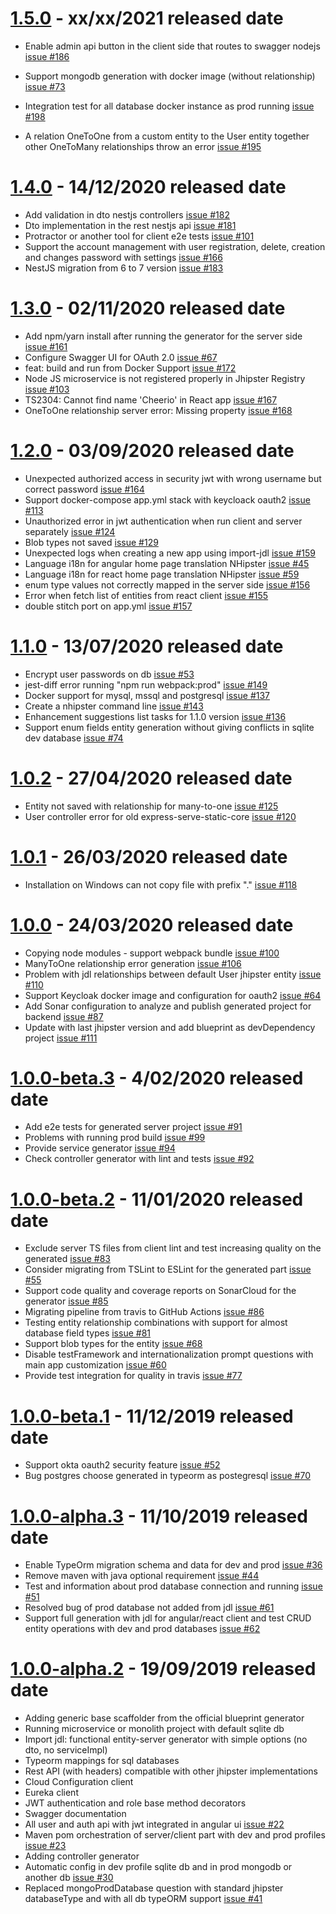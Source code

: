 <a name="1.5.0"></a>
<a name="1.4.0"></a>
<a name="1.3.0"></a>
<a name="1.2.0"></a>
<a name="1.1.0"></a>
<a name="1.0.2"></a>
<a name="1.0.1"></a>
<a name="1.0.0"></a>
<a name="1.0.0-beta.3"></a>
<a name="1.0.0-beta.2"></a>
<a name="1.0.0-beta.1"></a>
<a name="1.0.0-alpha.3"></a>
<a name="1.0.0-alpha.2"></a>

# [1.5.0](https://github.com/jhipster/generator-jhipster-nodejs/tree/v1.5.0) - xx/xx/2021 released date

-   Enable admin api button in the client side that routes to swagger nodejs [issue #186](https://github.com/jhipster/generator-jhipster-nodejs/issues/186)

-   Support mongodb generation with docker image (without relationship) [issue #73](https://github.com/jhipster/generator-jhipster-nodejs/issues/73)

-   Integration test for all database docker instance as prod running [issue #198](https://github.com/jhipster/generator-jhipster-nodejs/issues/198)

-   A relation OneToOne from a custom entity to the User entity together other OneToMany relationships throw an error [issue #195](https://github.com/jhipster/generator-jhipster-nodejs/issues/195)

# [1.4.0](https://github.com/jhipster/generator-jhipster-nodejs/tree/v1.4.0) - 14/12/2020 released date

-   Add validation in dto nestjs controllers [issue #182](https://github.com/jhipster/generator-jhipster-nodejs/issues/182)
-   Dto implementation in the rest nestjs api [issue #181](https://github.com/jhipster/generator-jhipster-nodejs/issues/181)
-   Protractor or another tool for client e2e tests [issue #101](https://github.com/jhipster/generator-jhipster-nodejs/issues/101)
-   Support the account management with user registration, delete, creation and changes password with settings [issue #166](https://github.com/jhipster/generator-jhipster-nodejs/issues/166)
-   NestJS migration from 6 to 7 version [issue #183](https://github.com/jhipster/generator-jhipster-nodejs/issues/183)

# [1.3.0](https://github.com/jhipster/generator-jhipster-nodejs/tree/v1.3.0) - 02/11/2020 released date

-   Add npm/yarn install after running the generator for the server side [issue #161](https://github.com/jhipster/generator-jhipster-nodejs/issues/161)
-   Configure Swagger UI for OAuth 2.0 [issue #67](https://github.com/jhipster/generator-jhipster-nodejs/issues/67)
-   feat: build and run from Docker Support [issue #172](https://github.com/jhipster/generator-jhipster-nodejs/issues/172)
-   Node JS microservice is not registered properly in Jhipster Registry [issue #103](https://github.com/jhipster/generator-jhipster-nodejs/issues/103)
-   TS2304: Cannot find name 'Cheerio' in React app [issue #167](https://github.com/jhipster/generator-jhipster-nodejs/issues/167)
-   OneToOne relationship server error: Missing property [issue #168](https://github.com/jhipster/generator-jhipster-nodejs/issues/168)

# [1.2.0](https://github.com/jhipster/generator-jhipster-nodejs/tree/v1.2.0) - 03/09/2020 released date

-   Unexpected authorized access in security jwt with wrong username but correct password [issue #164](https://github.com/jhipster/generator-jhipster-nodejs/issues/164)
-   Support docker-compose app.yml stack with keycloack oauth2 [issue #113](https://github.com/jhipster/generator-jhipster-nodejs/issues/113)
-   Unauthorized error in jwt authentication when run client and server separately [issue #124](https://github.com/jhipster/generator-jhipster-nodejs/issues/124)
-   Blob types not saved [issue #129](https://github.com/jhipster/generator-jhipster-nodejs/issues/129)
-   Unexpected logs when creating a new app using import-jdl [issue #159](https://github.com/jhipster/generator-jhipster-nodejs/issues/159)
-   Language i18n for angular home page translation NHipster [issue #45](https://github.com/jhipster/generator-jhipster-nodejs/issues/45)
-   Language i18n for react home page translation NHipster [issue #59](https://github.com/jhipster/generator-jhipster-nodejs/issues/59)
-   enum type values not correctly mapped in the server side [issue #156](https://github.com/jhipster/generator-jhipster-nodejs/issues/156)
-   Error when fetch list of entities from react client [issue #155](https://github.com/jhipster/generator-jhipster-nodejs/issues/155)
-   double stitch port on app.yml [issue #157](https://github.com/jhipster/generator-jhipster-nodejs/issues/157)

# [1.1.0](https://github.com/jhipster/generator-jhipster-nodejs/tree/v1.1.0) - 13/07/2020 released date

-   Encrypt user passwords on db [issue #53](https://github.com/jhipster/generator-jhipster-nodejs/issues/53)
-   jest-diff error running "npm run webpack:prod" [issue #149](https://github.com/jhipster/generator-jhipster-nodejs/issues/149)
-   Docker support for mysql, mssql and postgresql [issue #137](https://github.com/jhipster/generator-jhipster-nodejs/issues/137)
-   Create a nhipster command line [issue #143](https://github.com/jhipster/generator-jhipster-nodejs/issues/143)
-   Enhancement suggestions list tasks for 1.1.0 version [issue #136](https://github.com/jhipster/generator-jhipster-nodejs/issues/136)
-   Support enum fields entity generation without giving conflicts in sqlite dev database [issue #74](https://github.com/jhipster/generator-jhipster-nodejs/issues/74)

# [1.0.2](https://github.com/jhipster/generator-jhipster-nodejs/tree/v1.0.2) - 27/04/2020 released date

-   Entity not saved with relationship for many-to-one [issue #125](https://github.com/jhipster/generator-jhipster-nodejs/issues/125)
-   User controller error for old express-serve-static-core [issue #120](https://github.com/jhipster/generator-jhipster-nodejs/issues/120)

# [1.0.1](https://github.com/jhipster/generator-jhipster-nodejs/tree/v1.0.1) - 26/03/2020 released date

-   Installation on Windows can not copy file with prefix "." [issue #118](https://github.com/jhipster/generator-jhipster-nodejs/issues/118)

# [1.0.0](https://github.com/jhipster/generator-jhipster-nodejs/tree/v1.0.0) - 24/03/2020 released date

-   Copying node modules - support webpack bundle [issue #100](https://github.com/jhipster/generator-jhipster-nodejs/issues/100)
-   ManyToOne relationship error generation [issue #106](https://github.com/jhipster/generator-jhipster-nodejs/issues/106)
-   Problem with jdl relationships between default User jhipster entity [issue #110](https://github.com/jhipster/generator-jhipster-nodejs/issues/110)
-   Support Keycloak docker image and configuration for oauth2 [issue #64](https://github.com/jhipster/generator-jhipster-nodejs/issues/64)
-   Add Sonar configuration to analyze and publish generated project for backend [issue #87](https://github.com/jhipster/generator-jhipster-nodejs/issues/87)
-   Update with last jhipster version and add blueprint as devDependency project [issue #111](https://github.com/jhipster/generator-jhipster-nodejs/issues/111)

# [1.0.0-beta.3](https://github.com/jhipster/generator-jhipster-nodejs/tree/v1.0.0-beta.3) - 4/02/2020 released date

-   Add e2e tests for generated server project [issue #91](https://github.com/jhipster/generator-jhipster-nodejs/issues/91)
-   Problems with running prod build [issue #99](https://github.com/jhipster/generator-jhipster-nodejs/issues/99)
-   Provide service generator [issue #94](https://github.com/jhipster/generator-jhipster-nodejs/issues/94)
-   Check controller generator with lint and tests [issue #92](https://github.com/jhipster/generator-jhipster-nodejs/issues/92)

# [1.0.0-beta.2](https://github.com/jhipster/generator-jhipster-nodejs/tree/v1.0.0-beta.2) - 11/01/2020 released date

-   Exclude server TS files from client lint and test increasing quality on the generated [issue #83](https://github.com/jhipster/generator-jhipster-nodejs/issues/83)
-   Consider migrating from TSLint to ESLint for the generated part [issue #55](https://github.com/jhipster/generator-jhipster-nodejs/issues/55)
-   Support code quality and coverage reports on SonarCloud for the generator [issue #85](https://github.com/jhipster/generator-jhipster-nodejs/issues/85)
-   Migrating pipeline from travis to GitHub Actions [issue #86](https://github.com/jhipster/generator-jhipster-nodejs/issues/86)
-   Testing entity relationship combinations with support for almost database field types [issue #81](https://github.com/jhipster/generator-jhipster-nodejs/issues/81)
-   Support blob types for the entity [issue #68](https://github.com/jhipster/generator-jhipster-nodejs/issues/68)
-   Disable testFramework and internationalization prompt questions with main app customization [issue #60](https://github.com/jhipster/generator-jhipster-nodejs/issues/60)
-   Provide test integration for quality in travis [issue #77](https://github.com/jhipster/generator-jhipster-nodejs/issues/77)

# [1.0.0-beta.1](https://github.com/jhipster/generator-jhipster-nodejs/tree/v1.0.0-beta.1) - 11/12/2019 released date

-   Support okta oauth2 security feature [issue #52](https://github.com/jhipster/generator-jhipster-nodejs/issues/52)
-   Bug postgres choose generated in typeorm as postegresql [issue #70](https://github.com/jhipster/generator-jhipster-nodejs/issues/70)

# [1.0.0-alpha.3](https://github.com/jhipster/generator-jhipster-nodejs/tree/v1.0.0-alpha.3) - 11/10/2019 released date

-   Enable TypeOrm migration schema and data for dev and prod [issue #36](https://github.com/jhipster/generator-jhipster-nodejs/issues/36)
-   Remove maven with java optional requirement [issue #44](https://github.com/jhipster/generator-jhipster-nodejs/issues/44)
-   Test and information about prod database connection and running [issue #51](https://github.com/jhipster/generator-jhipster-nodejs/issues/51)
-   Resolved bug of prod database not added from jdl [issue #61](https://github.com/jhipster/generator-jhipster-nodejs/issues/61)
-   Support full generation with jdl for angular/react client and test CRUD entity operations with dev and prod databases [issue #62](https://github.com/jhipster/generator-jhipster-nodejs/issues/62)

# [1.0.0-alpha.2](https://github.com/jhipster/generator-jhipster-nodejs/tree/v1.0.0-alpha.2) - 19/09/2019 released date

-   Adding generic base scaffolder from the official blueprint generator
-   Running microservice or monolith project with default sqlite db
-   Import jdl: functional entity-server generator with simple options (no dto, no serviceImpl)
-   Typeorm mappings for sql databases
-   Rest API (with headers) compatible with other jhipster implementations
-   Cloud Configuration client
-   Eureka client
-   JWT authentication and role base method decorators
-   Swagger documentation
-   All user and auth api with jwt integrated in angular ui [issue #22](https://github.com/jhipster/generator-jhipster-nodejs/issues/22)
-   Maven pom orchestration of server/client part with dev and prod profiles [issue #23](https://github.com/jhipster/generator-jhipster-nodejs/issues/23)
-   Adding controller generator
-   Automatic config in dev profile sqlite db and in prod mongodb or another db [issue #30](https://github.com/jhipster/generator-jhipster-nodejs/issues/30)
-   Replaced mongoProdDatabase question with standard jhipster databaseType and with all db typeORM support [issue #41](https://github.com/jhipster/generator-jhipster-nodejs/issues/41)
